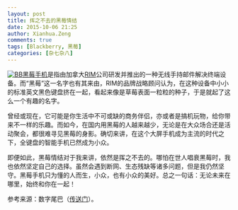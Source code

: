 ```yaml
---
layout: post
title: 挥之不去的黑莓情结
date: 2015-10-06 21:25
author: Xianhua.Zeng
comments: true
tags: [Blackberry, 黑莓]
categories: [杂七杂八]
---
```

<p><a href="http://www.xianhuazeng.com/cn/wp-content/uploads/2015/10/BB.jpg"><img class="aligncenter size-full" src="http://www.xianhuazeng.com/cn/wp-content/uploads/2015/10/BB.jpg" alt="BB" /></a><span style="text-decoration: underline;"><a href="http://baike.baidu.com/view/242568.htm" target="_blank">黑莓手机</a></span>是指由加拿大<span style="text-decoration: underline;"><a href="http://www.rim.com/" target="_blank">RIM</a></span>公司研发并推出的一种无线手持邮件解决终端设备。而“黑莓”这一名字也有其来由，RIM的品牌战略顾问认为，在这种设备中小小的标准英文黑色键盘挤在一起，看起来像是草莓表面一粒粒的种子，于是就起了这么一个有趣的名字。</p>
<p>曾经或现在，它可能是你生活中不可或缺的商务伴侣，亦或者是搞机玩物，给你带来不一样的乐趣。而如今，在国内用黑莓的人越来越少，无论是在大众场合还是活动聚会，都很难寻见黑莓的身影。确切来讲，在这个大屏手机成为主流的时代之下，全键盘的智能手机已然成为小众。</p>
<p>即便如此，黑莓情结对于我来讲，依然是挥之不去的。哪怕在世人唱衰黑莓时，我也依然坚定自己的选择。虽然会遇到断网、生态残缺等诸多问题，但是我仍然坚守。黑莓手机只为懂的人而生，小众，也有小众的美好。总之一句话：无论未来在哪里，始终和你在一起！</p>
<p>参考来源：数字尾巴（<span style="text-decoration: underline;"><a href="http://www.dgtle.com/article-7917-1.html" target="_blank">传送门</a></span>）。</p>